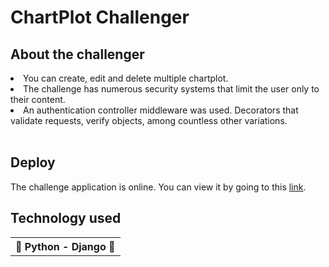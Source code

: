 <h1> ChartPlot Challenger <h2>
<h2>About the challenger</h2>
<li>You can create, edit and delete multiple chartplot.</li>
<li>The challenge has numerous security systems that limit the user only to their content.</li>
<li>An authentication controller middleware was used. Decorators that validate requests, verify objects, among countless other variations.</li><br>
<h2> Deploy </h2>
<p>The challenge application is online. You can view it by going to this <a href="https://max-jobs.herokuapp.com">link</a>.</p>
<h2>Technology used</h2>
<table>
  <tr>
    <th>🐍 Python - Django 🐍</th>
  </tr>
</table>


